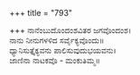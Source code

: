 +++
title = "793"

+++
ನಾನೆಂಬುದೊಂದಂಶವಿತರ ಜಗವೊಂದಂಶ।  
ನಾನು ನೀನುಗಳಳಿದ ಸರ್ವೈಕ್ಯವೊಂದು॥  
ಧ್ಯಾನಿಸುತ್ತೈಕ್ಯವನು ಪಾಲಿಸುವುದುಭಯವನು।  
ಜಾಣಿನಾ ನಾಟಕವೊ - ಮಂಕುತಿಮ್ಮ॥  
